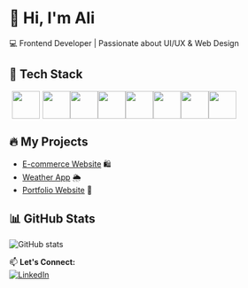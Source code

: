 # 👋 Hi, I'm Ali  
💻 Frontend Developer | Passionate about UI/UX & Web Design  

## 🚀 Tech Stack  
<img src="https://raw.githubusercontent.com/marwin1991/profile-technology-icons/refs/heads/main/icons/html.png" width="50" height="50" style="margin:0 5px"><img src="https://raw.githubusercontent.com/marwin1991/profile-technology-icons/refs/heads/main/icons/css.png" width="50" height="50"><img src="https://raw.githubusercontent.com/marwin1991/profile-technology-icons/refs/heads/main/icons/javascript.png" width="50" height="50"><img src="https://raw.githubusercontent.com/marwin1991/profile-technology-icons/refs/heads/main/icons/react.png" width="50" height="50"><img src="https://raw.githubusercontent.com/marwin1991/profile-technology-icons/refs/heads/main/icons/bootstrap.png" width="50" height="50"><img src="https://raw.githubusercontent.com/marwin1991/profile-technology-icons/refs/heads/main/icons/python.png" width="50" height="50"><img src="https://raw.githubusercontent.com/marwin1991/profile-technology-icons/refs/heads/main/icons/mysql.png" width="50" height="50"><img src="https://raw.githubusercontent.com/marwin1991/profile-technology-icons/refs/heads/main/icons/firebase.png" width="50" height="50">




## 🔥 My Projects  
- [E-commerce Website](https://github.com/AliCoder/ecommerce-project) 🛍️  
- [Weather App](https://github.com/AliCoder/weather-app) 🌦️  
- [Portfolio Website](https://github.com/AliCoder/portfolio) 💼  

## 📊 GitHub Stats  
![GitHub stats](https://github-readme-stats.vercel.app/api?username=AliCoder&show_icons=true&theme=radical)  

📫 **Let's Connect:**  
[![LinkedIn](https://img.shields.io/badge/LinkedIn-%230077B5.svg?style=for-the-badge&logo=linkedin&logoColor=white)](https://linkedin.com/in/yourprofile)  
